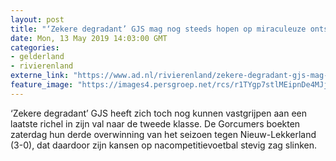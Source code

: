 ```yaml
---
layout: post
title: "‘Zekere degradant’ GJS mag nog steeds hopen op miraculeuze ontsnapping"
date: Mon, 13 May 2019 14:03:00 GMT
categories: 
- gelderland 
- rivierenland 
externe_link: "https://www.ad.nl/rivierenland/zekere-degradant-gjs-mag-nog-steeds-hopen-op-miraculeuze-ontsnapping~af9e6dad/"
feature_image: "https://images4.persgroep.net/rcs/r1TYgp7stlMEipnDe4MJjvkcbqk/diocontent/147988958/_fitwidth/400/?appId=21791a8992982cd8da851550a453bd7f&quality=0.7"
---
```


‘Zekere degradant’ GJS heeft zich toch nog kunnen vastgrijpen aan een laatste richel in zijn val naar de tweede klasse. De Gorcumers boekten zaterdag hun derde overwinning van het seizoen tegen Nieuw-Lekkerland (3-0), dat daardoor zijn kansen op nacompetitievoetbal stevig zag slinken.
